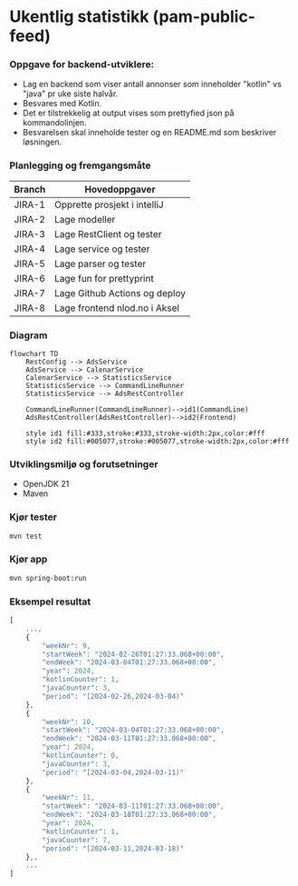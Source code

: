 # Ukentlig statistikk (pam-public-feed)

### Oppgave for backend-utviklere:

* Lag en backend som viser antall annonser som inneholder "kotlin" vs "java" pr uke siste halvår.
* Besvares med Kotlin.
* Det er tilstrekkelig at output vises som prettyfied json på kommandolinjen.
* Besvarelsen skal inneholde tester og en README.md som beskriver løsningen.


### Planlegging og fremgangsmåte

| Branch | Hovedoppgaver                 |
|--------|-------------------------------|
| JIRA-1 | Opprette prosjekt i intelliJ  |
| JIRA-2 | Lage modeller                 |
| JIRA-3 | Lage RestClient og tester     |
| JIRA-4 | Lage service og tester        |
| JIRA-5 | Lage parser og tester         |
| JIRA-6 | Lage fun for prettyprint      |
| JIRA-7 | Lage Github Actions og deploy |
| JIRA-8 | Lage frontend nlod.no i Aksel |


### Diagram

```mermaid
flowchart TD
    RestConfig --> AdsService
    AdsService --> CalenarService
    CalenarService --> StatisticsService
    StatisticsService --> CommandLineRunner
    StatisticsService --> AdsRestController

    CommandLineRunner(CommandLineRunner)-->id1(CommandLine)
    AdsRestController(AdsRestController)-->id2(Frontend)

    style id1 fill:#333,stroke:#333,stroke-width:2px,color:#fff
    style id2 fill:#005077,stroke:#005077,stroke-width:2px,color:#fff
```

### Utviklingsmiljø og forutsetninger

* OpenJDK 21
* Maven

### Kjør tester

```sh
mvn test
```

### Kjør app

```sh
mvn spring-boot:run
```

### Eksempel resultat

```javascript
[
    ...,
    {
        "weekNr": 9,
        "startWeek": "2024-02-26T01:27:33.068+00:00",
        "endWeek": "2024-03-04T01:27:33.068+00:00",
        "year": 2024,
        "kotlinCounter": 1,
        "javaCounter": 3,
        "period": "[2024-02-26,2024-03-04)"
    },
    {
        "weekNr": 10,
        "startWeek": "2024-03-04T01:27:33.068+00:00",
        "endWeek": "2024-03-11T01:27:33.068+00:00",
        "year": 2024,
        "kotlinCounter": 0,
        "javaCounter": 3,
        "period": "[2024-03-04,2024-03-11)"
    },
    {
        "weekNr": 11,
        "startWeek": "2024-03-11T01:27:33.068+00:00",
        "endWeek": "2024-03-18T01:27:33.068+00:00",
        "year": 2024,
        "kotlinCounter": 1,
        "javaCounter": 7,
        "period": "[2024-03-11,2024-03-18)"
    },,
    ... 
]

```